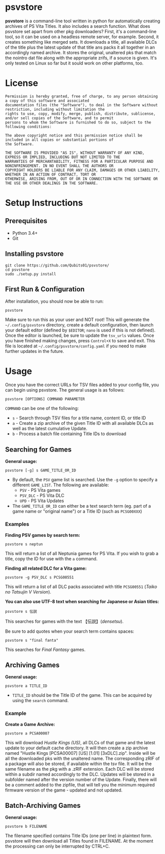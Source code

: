 
# psvstore

**psvstore** is a command-line tool written in python for automatically creating archives of PS Vita Titles. It also includes a search function. What does psvstore set apart from other pkg downloaders? First, it's a command-line tool, so it can be used on a headless remote server, for example. Second, it creates something like merged sets. It downloads a title, all available DLCs of the title plus the latest update of that title ans packs it all together in an accordingly named archive. It stores the original, unaltered pks that match the nointro dat file along with the appropriate zrifs, if a source is given. It's only tested on Linux so far but it sould work on other platforms, too.

# License

```
Permission is hereby granted, free of charge, to any person obtaining a copy of this software and associated
documentation files (the "Software"), to deal in the Software without restriction, including without limitation the
rights to use, copy, modify, merge, publish, distribute, sublicense, and/or sell copies of the Software, and to permit
persons to whom the Software is furnished to do so, subject to the following conditions:

The above copyright notice and this permission notice shall be included in all copies or substantial portions of
the Software.

THE SOFTWARE IS PROVIDED "AS IS", WITHOUT WARRANTY OF ANY KIND, EXPRESS OR IMPLIED, INCLUDING BUT NOT LIMITED TO THE
WARRANTIES OF MERCHANTABILITY, FITNESS FOR A PARTICULAR PURPOSE AND NONINFRINGEMENT. IN NO EVENT SHALL THE AUTHORS OR
COPYRIGHT HOLDERS BE LIABLE FOR ANY CLAIM, DAMAGES OR OTHER LIABILITY, WHETHER IN AN ACTION OF CONTRACT, TORT OR
OTHERWISE, ARISING FROM, OUT OF OR IN CONNECTION WITH THE SOFTWARE OR THE USE OR OTHER DEALINGS IN THE SOFTWARE.
```

# Setup Instructions

## Prerequisites

* Python 3.4+
* Git

## Installing psvstore

```
git clone https://github.com/Qubits01/psvstore/
cd psvstore
sudo ./setup.py install
```

## First Run & Configuration

After installation, you should now be able to run:
```
psvstore
```

Make sure to run this as your user and NOT root! This will generate the `~/.config/psvstore` directory, create
a default configuration, then launch your default editor (defined by `$EDITOR`; `nano` is used if this is not defined). Once the editor is launched, be sure to update the `tsv_urls` values. Once you have finished making changes, press `Control+X` to save and exit. This file is located at `~/.config/psvstore/config.yaml` if you need to make further updates in the future.

# Usage

Once you have the correct URLs for TSV files added to your config file, you can begin using psvstore. The general usage is as follows:
```
psvstore [OPTIONS] COMMAND PARAMETER
```

`COMMAND` can be one of the following:
* `s` - Search through TSV files for a title name, content ID, or title ID
* `a` - Create a zip archive of the given Title ID with all available DLCs as well as the latest cumulative Update. 
* `b` - Process a batch file containing Title IDs to download 

## Searching for Games

**General usage:**
```
psvstore [-g] s GAME_TITLE_OR_ID
```

* By default, the `PSV` game list is searched. Use the `-g` option to specify a different `GAME_LIST`. The following are available:
    * `PSV` - PS Vita games
    * `PSV_DLC` - PS Vita DLC
    * `UPD` - PS Vita Updates
* The `GAME_TITLE_OR_ID` can either be a text search term (eg. part of a game name or "original name") or a Title ID (such as `PCSG00XXX`)

### Examples

**Finding PSV games by search term:**
```
psvstore s neptun
```
This will return a list of all Neptunia games for PS Vita. If you wish to grab a title, copy the ID for use with the `a` command.

**Finding all related DLC for a Vita game:**
```
psvstore -g PSV_DLC s PCSG00551
```
This will return a list of all DLC packs associated with title `PCSG00551` (*Taiko no Tatsujin V Version*).

**You can also use UTF-8 text when searching for Japanese or Asian titles:**
```
psvstore s 伝説
```
This searches for games with the text 【伝説】(*densetsu*).

Be sure to add quotes when your search term contains spaces:
```
psvstore s "final fanta"
```
This searches for *Final Fantasy* games.

## Archiving Games

**General usage:**
```
psvstore a TITLE_ID
```

* `TITLE_ID` should be the Title ID of the game. This can be acquired by using the `search` command.

### Example

**Create a Game Archive:**
```
psvstore a PCSA00007
```
This will download *Hustle Kings (US)*, all DLCs of that game and the latest update to your default cache directory. It will then create a zip archive named "Hustle Kings [PCSA00007] [US] [1.01] [3xDLC].zip". Inside will be all the downloaded pks with the unaltered name. The corresponding zRIF of a package will also be stored, if available within the tsv file. It will be the same filename as the pkg with a .zRIF extension.
Each DLC will be stored within a subdir named accordingly to the DLC. Updates will be stored in a subfolder named after the version number of the Update. Finally, there will be a comment added to the zipfile, that will tell you the minimum required firmware version of the game - updated and not updated.

## Batch-Archiving Games

**General usage:**
```
psvstore b FILENAME
```
The filename specified contains Title IDs (one per line) in plaintext form. psvstore will then download all Titles found in FILENAME. At the moment the processing can only be interrupted by CTRL+C. 
